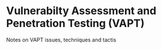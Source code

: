 # Vulnerabilty Assessment and Penetration Testing (VAPT)
Notes on VAPT issues, techniques and tactis
